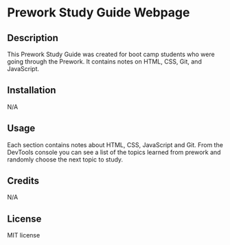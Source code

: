 # Prework Study Guide Webpage

## Description

This Prework Study Guide was created for boot camp students who were going through the Prework. It contains notes on HTML, CSS, Git, and JavaScript.

## Installation

N/A

## Usage

Each section contains notes about HTML, CSS, JavaScript and Git.  From the DevTools console you can see a list of the topics learned from prework and randomly choose the next topic to study.

## Credits

N/A

## License

MIT license